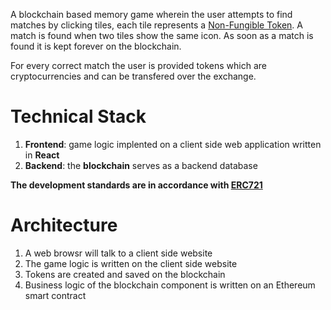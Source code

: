 A blockchain based memory game wherein the user attempts to find matches by clicking tiles, each tile represents a [Non-Fungible Token](https://en.wikipedia.org/wiki/Non-fungible_token). A match is found when two tiles show the same icon. As soon as a match is found it is kept forever on the blockchain.

For every correct match the user is provided tokens which are cryptocurrencies and can be transfered over the exchange.

# Technical Stack

1. **Frontend**: game logic implented on a client side web application written in **React**
2. **Backend**: the **blockchain** serves as a backend database

**The development standards are in accordance with [ERC721](http://erc721.org/)**

# Architecture

1. A web browsr will talk to a client side website
2. The game logic is written on the client side website
3. Tokens are created and saved on the blockchain
4. Business logic of the blockchain component is written on an Ethereum smart contract
